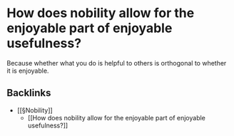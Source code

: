 # How does nobility allow for the enjoyable part of enjoyable usefulness?
Because whether what you do is helpful to others is orthogonal to whether it is enjoyable.

## Backlinks
* [[§Nobility]]
	* [[How does nobility allow for the enjoyable part of enjoyable usefulness?]]

<!-- {BearID:B6F580DE-0340-486A-BDD0-DBA20D5B4A0C-9406-00000AB789234DB5} -->
